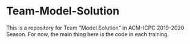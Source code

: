 # Team-Model-Solution

This is a repository for Team "Model Solution" in ACM-ICPC 2019-2020 Season. For now, the main thing here is the code in each training.
